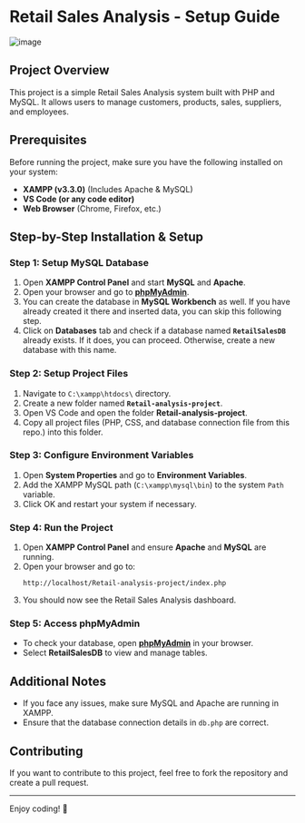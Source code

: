 # Retail Sales Analysis - Setup Guide
![image](https://github.com/user-attachments/assets/c8a8eb0f-d081-4311-bd84-a883d9150bd7)

## Project Overview
This project is a simple Retail Sales Analysis system built with PHP and MySQL. It allows users to manage customers, products, sales, suppliers, and employees.

## Prerequisites
Before running the project, make sure you have the following installed on your system:
- **XAMPP (v3.3.0)** (Includes Apache & MySQL)
- **VS Code (or any code editor)**
- **Web Browser** (Chrome, Firefox, etc.)

## Step-by-Step Installation & Setup

### Step 1: Setup MySQL Database
1. Open **XAMPP Control Panel** and start **MySQL** and **Apache**.
2. Open your browser and go to **[phpMyAdmin](http://localhost/phpmyadmin)**.
3. You can create the database in **MySQL Workbench** as well. If you have already created it there and inserted data, you can skip this following step.
4. Click on **Databases** tab and check if a database named **`RetailSalesDB`** already exists. If it does, you can proceed. Otherwise, create a new database with this name.
### Step 2: Setup Project Files
1. Navigate to `C:\xampp\htdocs\` directory.
2. Create a new folder named **`Retail-analysis-project`**.
3. Open VS Code and open the folder **Retail-analysis-project**.
4. Copy all project files (PHP, CSS, and database connection file from this repo.) into this folder.

### Step 3: Configure Environment Variables
1. Open **System Properties** and go to **Environment Variables**.
2. Add the XAMPP MySQL path (`C:\xampp\mysql\bin`) to the system `Path` variable.
3. Click OK and restart your system if necessary.

### Step 4: Run the Project
1. Open **XAMPP Control Panel** and ensure **Apache** and **MySQL** are running.
2. Open your browser and go to:
   ```
   http://localhost/Retail-analysis-project/index.php
   ```
3. You should now see the Retail Sales Analysis dashboard.

### Step 5: Access phpMyAdmin
- To check your database, open **[phpMyAdmin](http://localhost/phpmyadmin)** in your browser.
- Select **RetailSalesDB** to view and manage tables.

## Additional Notes
- If you face any issues, make sure MySQL and Apache are running in XAMPP.
- Ensure that the database connection details in `db.php` are correct.

## Contributing
If you want to contribute to this project, feel free to fork the repository and create a pull request.

---
Enjoy coding! 🚀

